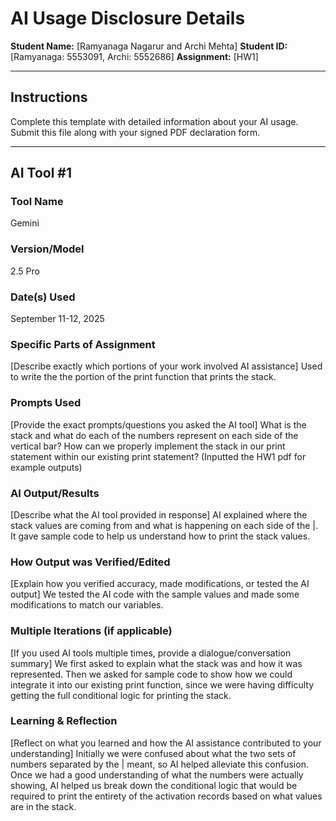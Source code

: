 # AI Usage Disclosure Details

**Student Name:** [Ramyanaga Nagarur and Archi Mehta]
**Student ID:** [Ramyanaga: 5553091, Archi: 5552686]
**Assignment:** [HW1]

---

## Instructions

Complete this template with detailed information about your AI usage. Submit this file along with your signed PDF declaration form.

---

## AI Tool #1

### Tool Name
Gemini

### Version/Model
2.5 Pro

### Date(s) Used
September 11-12, 2025

### Specific Parts of Assignment
[Describe exactly which portions of your work involved AI assistance]
Used to write the the portion of the print function that prints the stack. 

### Prompts Used
[Provide the exact prompts/questions you asked the AI tool]
What is the stack and what do each of the numbers represent on each side of the vertical bar? How can we properly implement the stack in our print statement within our existing print statement? (Inputted the HW1 pdf for example outputs)

### AI Output/Results
[Describe what the AI tool provided in response]
AI explained where the stack values are coming from and what is happening on each side of the |. It gave sample code to help us understand how to print the stack values.

### How Output was Verified/Edited
[Explain how you verified accuracy, made modifications, or tested the AI output]
We tested the AI code with the sample values and made some modifications to match our variables. 

### Multiple Iterations (if applicable)
[If you used AI tools multiple times, provide a dialogue/conversation summary]
We first asked to explain what the stack was and how it was represented. Then we asked for sample code to show how we could integrate it into our existing print function, since we were having difficulty getting the full conditional logic for printing the stack.

### Learning & Reflection
[Reflect on what you learned and how the AI assistance contributed to your understanding]
Initially we were confused about what the two sets of numbers separated by the | meant, so AI helped alleviate this confusion. Once we had a good understanding of what the numbers were actually showing, AI helped us break down the conditional logic that would be required to print the entirety of the activation records based on what values are in the stack.  